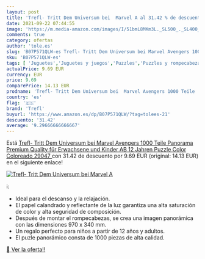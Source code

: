 ```yaml
---
layout: post
title: 'Trefl- Tritt Dem Universum bei  Marvel A al 31.42 % de descuento'
date: 2021-09-22 07:44:55
image: 'https://m.media-amazon.com/images/I/51bmL8MKm3L._SL500_._SL400_.jpg'
comments: true
category: ofertas
author: 'tole.es'
slug: 'B07P571QLW-es Trefl- Tritt Dem Universum bei Marvel Avengers 1000 Teile...'
sku: 'B07P571QLW-es'
tags: [ 'Juguetes','Juguetes y juegos','Puzzles','Puzzles y rompecabezas','puzzle','trefl', ]
actualPrice: 9.69 EUR
currency: EUR
price: 9.69
comparePrice: 14.13 EUR
prodname: 'Trefl- Tritt Dem Universum bei  Marvel Avengers 1000 Teile  Panorama  Premium Quality  für Erwachsene und Kinder AB 12 Jahren Puzzle  Color Coloreado  29047 '
country: 'es'
flag: '🇪🇸'
brand: 'Trefl'
buyurl: 'https://www.amazon.es/dp/B07P571QLW/?tag=tolees-21'
descuento: '31.42'
average: '9.29666666666667'
---
```


Está [Trefl- Tritt Dem Universum bei  Marvel Avengers 1000 Teile  Panorama  Premium Quality  für Erwachsene und Kinder AB 12 Jahren Puzzle  Color Coloreado  29047 ](https://www.amazon.es/dp/B07P571QLW/?tag=tolees-21) con 31.42 de descuento por 9.69 EUR (original: 14.13 EUR) en el siguiente enlace!

[![Trefl- Tritt Dem Universum bei  Marvel A](https://m.media-amazon.com/images/I/51bmL8MKm3L._SL500_._SL400_.jpg)](https://www.amazon.es/dp/B07P571QLW/?tag=tolees-21)

ℹ️:

- Ideal para el descanso y la relajación.
- El papel calandrado y reflectante de la luz garantiza una alta saturación de color y alta seguridad de composición.
- Después de montar el rompecabezas, se crea una imagen panorámica con las dimensiones 970 x 340 mm.
- Un regalo perfecto para niños a partir de 12 años y adultos.
- El puzle panorámico consta de 1000 piezas de alta calidad.

[🛒 Ver la oferta!!](https://www.amazon.es/dp/B07P571QLW/?tag=tolees-21)
